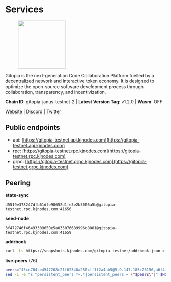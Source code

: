 # Services

<figure><img src="https://raw.githubusercontent.com/kj89/testnet_manuals/main/pingpub/logos/gitopia.png" width="150" alt=""><figcaption></figcaption></figure>

Gitopia is the next-generation Code Collaboration Platform fuelled by  a decentralized network and interactive token economy. It is designed  to optimize the open-source software development process through  collaboration, transparency, and incentivization.

**Chain ID**: gitopia-janus-testnet-2 | **Latest Version Tag**: v1.2.0 | **Wasm**: OFF

[Website](https://gitopia.com/) | [Discord](https://discord.gg/hFTXCGNYDZ) | [Twitter](https://twitter.com/gitopiaDAO)


## Public endpoints

* api: [https://gitopia-testnet.api.kjnodes.com](https://gitopia-testnet.api.kjnodes.com)
* rpc: [https://gitopia-testnet.rpc.kjnodes.com](https://gitopia-testnet.rpc.kjnodes.com)
* grpc: [https://gitopia-testnet.grpc.kjnodes.com](https://gitopia-testnet.grpc.kjnodes.com)

## Peering

**state-sync**

```text
d5519e378247dfb61dfe90652d1fe3e2b3005a5b@gitopia-testnet.rpc.kjnodes.com:41656
```

**seed-node**

```text
3f472746f46493309650e5a033076689996c8881@gitopia-testnet.rpc.kjnodes.com:41659
```

**addrbook**
```bash
curl -Ls https://snapshots.kjnodes.com/gitopia-testnet/addrbook.json > $HOME/.gitopia/config/addrbook.json
```

**live-peers** (76)
```bash
peers="45cc764ce4547208c21f62340a280cff1f2a4ab5@5.9.147.185:26156,a6f4fd8efe8a575a15e25652ecebce3fa1ed62a0@213.239.217.52:35656,63381c5528ed8ca93f9ba31008a9630d21b29a97@142.132.152.46:46656,f1a47d469460fb0a70b12d7739afbc0bf78eadda@78.47.195.69:656,5f4aee494e44d65f31753d7122f074f27b3ed8a2@95.216.162.25:656,761a1c836718c25241d1c82ddb74510065394553@185.249.227.49:41656,1fee6e7fd077911abab93739f6bf13c62dedbf20@178.62.204.49:26656,995177c4b8c2b498de50483a614f9e30bf02e843@65.109.130.180:26656,fb0a1c5dbc329b1b0ae3dac6776df4eb5f2072f6@79.137.248.142:26656,7182dfadba43a9a3b35f6862e63f75be20c8b1db@95.217.214.125:41656,55457d546ed7ec9d55265d6d22d632267fb8eaba@81.0.246.93:26656,d5519e378247dfb61dfe90652d1fe3e2b3005a5b@65.109.68.190:41656,399d4e19186577b04c23296c4f7ecc53e61080cb@34.87.157.137:26656,61c85d47e1dd86d5a5849450b849078d4d13184b@85.239.244.123:26656,f0b8227e40f25eaec0e25b9e91ca199d2d9a1ecb@167.86.94.177:656,fea7c372588898f7ea3a04373c52a30712b3c279@185.239.209.56:656,a510ea956fd1ccc786784d7c0f633889ce6cf618@168.119.124.130:41656,e79532749fb5dd95366f4568a7b2430d0e316fb5@84.46.255.163:26656,a1fb8c68e24fd8d25955f58fb292474a672267c2@1.15.104.210:26656,4ec16520a171af24269ddb7aa57f555a455bc76d@95.111.247.144:26656,edae8278cef6113e38af80504fb83cbf5eb0f023@165.232.129.242:26656,19fb417249992ae8def277fb753656da318fe250@38.242.133.239:41656,a8591524ebded3132f423771c0d91b77bdffad44@82.208.22.16:26656,f9b892ea2e8ed8aa83f7b98e7e47371c23b01924@213.239.207.175:36656,3df1c117eaf2377316af43568bc1f2e63575eae9@185.250.36.20:41656,5b599e2470b01f8afa88448899f436130fb2e2fd@146.190.112.167:26656,73de34b1d08fdd58b5a5c0ec6d2560310c1ebe90@38.242.151.86:26656,5c2a752c9b1952dbed075c56c600c3a79b58c395@195.3.220.140:27036,0b1ba8849c79f41d027de35f98398d1da6a0126e@38.242.229.50:41656,ae5d5b47ea732ff509114f405967f61eb3d86ac6@75.119.146.171:656,4822b1bc21df29f4928b81d0ea457191c9839980@194.163.187.123:26656,12f6b84a23b054a6591c647c2a4456c40af65cce@5.9.147.22:24656,be9e23be59ab8c9fa5cdde380264f8cab888140c@165.227.38.130:26656,e9e671e22d794a4f80e32133905c83585b057a5d@86.48.3.0:26656,9bb344d83fc1fafc4bce6b8e4a95b82f37ac4f31@82.208.20.136:26656,93c4c73375b5f52020e7e7bd3f901ee28f07e6b7@109.123.243.66:41656,231ded997a112e8778afed3fd07ed7b98e0686e0@167.86.91.80:26656,5ffdc1788f68df5e8163d9bd0d71a4c4d3dec2e9@81.0.220.21:26656,6871aeacd353d66c38b1ebbf3b1ad244fa05e32b@167.86.84.125:26656,b6651c7b043ef4bdccd7906b0f06de2bbdfe8a60@193.46.243.75:26656,016b0e565abd496b9473b87ac41339251005d12e@194.163.167.163:41656,53b421af01f3260e949d6a9c2dc09e3b1dbf9fb6@109.205.181.30:41656,299787b65bc3f176cdfc126af491c282f8e33a85@164.92.107.81:26656,4ceba74efb843cf10926a9ec757e4e2081d71e92@207.244.226.183:656,4e0e57bcac8aa2bc3188d5b7845eeee61a61f3f0@194.163.170.165:26656,b88753ea1b0dde0e6b05a12e8bacf50db62528f2@74.208.122.159:41656,b44d4fd0799d2c06fbec0257b376c0520bdb226a@185.250.37.147:41656,09538ba6159f454a17d76501c59e23bad6fc9d3d@85.190.246.67:26656,5c2c2b27e1824097d4f5dc7a581a8d615923e76f@185.252.235.110:41656,fee8ec8028c8d367657b0aca4106d10b53c5fad9@143.110.157.255:26656,98bdfc67810bf7ac8f5c45b2c677b4bf199eb42e@185.193.67.65:41656,5ef7118095b8bcbc9356915c104b1295c76bcd4e@178.236.129.143:656,3824a732679f62c25d4ce080a5d28941ef690d8e@78.135.67.254:26656,3b695f4a5e40ba29141265f46d9259210c783aa0@38.242.207.5:41656,3b7845f8c8361c2f2de742473cd891c6e8cdeabf@83.171.249.159:656,e511a5b55979b7d630f016e2b15b513690fd3e33@185.239.209.124:656,615b82e2721e06770a71ac3a0328d0e4f0eea0de@81.0.246.222:656,407eb21b784f1dc4e9902cb812b65eec760c6a19@185.193.66.67:656,24bd5a595d2437f33bbfde9474b8ce6f779b2411@194.163.175.127:41656,9863c8928e26bd2528d5cac71c34548e57611570@81.0.218.37:41656,458a98d6293064bdf3d6f86e0e2aa87bbb450f07@75.119.144.48:656,8f4c2887e46edc200a95afeaa87cb63bdddd26e2@185.239.208.131:656,c820e754c56b5455d64ab7685730c44a936d0833@154.38.165.129:26656,71d125deda13528c4e72ec4327699882f12c3b72@109.123.254.218:26656,f913588948afc0ad70440c42f17fbc50ba3cc0a6@5.182.33.79:26656,374da78901e59810277fc35482bce6e30953f488@80.79.6.155:41656,2563f9668a456da394e5347a3256d1130fbce80e@154.12.235.232:26656,f97115243c6291081b546e8d59f51e5ecede4168@149.102.155.225:26656,de97acf829b01bbb27bb5a2885b31093616fbcb9@38.242.226.233:656,aba9c58344ec5e7dcd5ea1dc273d853e58b2ddd9@37.187.78.201:41656,082e95b5d5351e68dcfb24dff802f9064cfd5a4c@65.109.92.241:51056,c84086f7f278aea5927505efc0ec8cf06db15552@38.242.143.152:26656,37c3d29df83da59e5a258d413e2f89365ab05711@85.239.243.12:656,bef920987c15fb3db45f17f1429d56d596074453@46.137.202.15:41656,965e495f4a69294bd85f3437fccdc9b210fd98b6@1.15.146.92:26656,38f4e436b28b05850fa9b67cadf0700123cec094@45.10.154.166:26656"
sed -i -e "s|^persistent_peers *=.*|persistent_peers = \"$peers\"|" $HOME/.gitopia/config/config.toml
```
